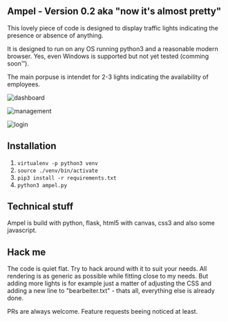 ## Ampel - Version 0.2 aka "now it's almost pretty"
This lovely piece of code is designed to display traffic lights indicating the presence or absence of anything.

It is designed to run on any OS running python3 and a reasonable modern browser. Yes, even Windows is supported
but not yet tested (comming soon™).

The main porpuse is intendet for 2-3 lights indicating the availability of employees.

![dashboard](https://files.geekify.de/ampel/dashboard.png)


![management](https://files.geekify.de/ampel/management.png)


![login](https://files.geekify.de/ampel/login.png)

## Installation
1. `virtualenv -p python3 venv`
2. `source ./venv/bin/activate`
3. `pip3 install -r requirements.txt`
4. `python3 ampel.py`

## Technical stuff
Ampel is build with python, flask, html5 with canvas, css3 and also some javascript.

## Hack me
The code is quiet flat. Try to hack around with it to suit your needs.
All rendering is as generic as possible while fitting close to my needs.
But adding more lights is for example just a matter of adjusting the CSS and adding a new line to "bearbeiter.txt" - 
thats all, everything else is already done.

PRs are always welcome. Feature requests beeing noticed at least.
